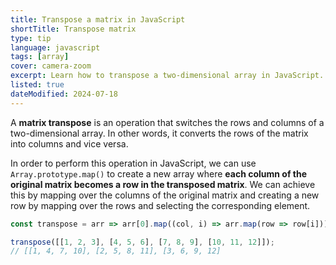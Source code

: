 ```yaml
---
title: Transpose a matrix in JavaScript
shortTitle: Transpose matrix
type: tip
language: javascript
tags: [array]
cover: camera-zoom
excerpt: Learn how to transpose a two-dimensional array in JavaScript.
listed: true
dateModified: 2024-07-18
---
```


A **matrix transpose** is an operation that switches the rows and columns of a two-dimensional array. In other words, it converts the rows of the matrix into columns and vice versa.

In order to perform this operation in JavaScript, we can use `Array.prototype.map()` to create a new array where **each column of the original matrix becomes a row in the transposed matrix**. We can achieve this by mapping over the columns of the original matrix and creating a new row by mapping over the rows and selecting the corresponding element.

```js
const transpose = arr => arr[0].map((col, i) => arr.map(row => row[i]));

transpose([[1, 2, 3], [4, 5, 6], [7, 8, 9], [10, 11, 12]]);
// [[1, 4, 7, 10], [2, 5, 8, 11], [3, 6, 9, 12]
```
